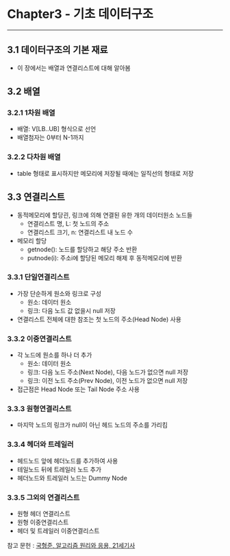 # **Chapter3 - 기초 데이터구조**
---

## **3.1 데이터구조의 기본 재료**
- 이 장에서는 배열과 연결리스트에 대해 알아봄

## **3.2 배열**

### **3.2.1 1차원 배열**
- 배열: V[LB..UB] 형식으로 선언
- 배열첨자는 0부터 N-1까지

### **3.2.2 다차원 배열**
- table 형태로 표시하지만 메모리에 저장될 때에는 일직선의 형태로 저장


## **3.3 연결리스트**
- 동적메모리에 할당괸, 링크에 의해 연결된 유한 개의 데이터원소 노드들
    - 연결리스트 명, L: 첫 노드의 주소
    - 연결리스트 크기, n: 연결리스트 내 노드 수
- 메모리 할당
    - getnode(): 노드를 할당하고 해당 주소 반환
    - putnode(i): 주소i에 할당된 메모리 해제 후 동적메모리에 반환


### **3.3.1 단일연결리스트**
- 가장 단순하게 원소와 링크로 구성
    - 원소: 데이터 원소
    - 링크: 다음 노드 값 없을시 null 저장
- 연결리스트 전체에 대한 참조는 첫 노드의 주소(Head Node) 사용

### **3.3.2 이중연결리스트**
- 각 노드에 원소를 하나 더 추가
    - 원소: 데이터 원소
    - 링크: 다음 노드 주소(Next Node), 다음 노드가 없으면 null 저장
    - 링크: 이전 노드 주소(Prev Node), 이전 노드가 없으면 null 저장
- 접근점은 Head Node 또는 Tail Node 주소 사용

### **3.3.3 원형연결리스트**
- 마지막 노드의 링크가 null이 아닌 헤드 노드의 주소를 가리킴

### **3.3.4 헤더와 트레일러**
- 헤드노드 앞에 헤더노드를 추가하여 사용
- 테일노드 뒤에 트레일러 노드 추가
- 헤더노드와 트레일러 노드는 Dummy Node

### **3.3.5 그외의 연결리스트**
- 원형 헤더 연결리스트
- 원형 이중연결리스트
- 헤더 및 트레일러 이중연결리스트

참고 문헌 : [국형준, 알고리즘 원리와 응용, 21세기사](http://www.kyobobook.co.kr/product/detailViewKor.laf?ejkGb=KOR&mallGb=KOR&barcode=9788984688100&orderClick=LET&Kc=)